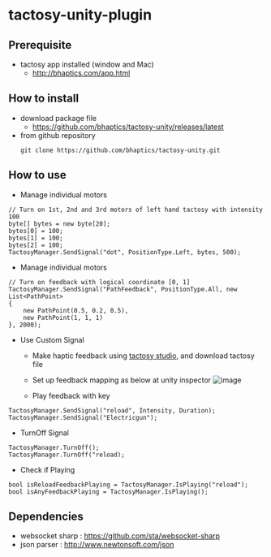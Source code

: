 # tactosy-unity-plugin
## Prerequisite
* tactosy app installed (window and Mac)
   * http://bhaptics.com/app.html

## How to install
* download package file
   * https://github.com/bhaptics/tactosy-unity/releases/latest
* from github repository 
    ```
    git clone https://github.com/bhaptics/tactosy-unity.git
    ```

## How to use
* Manage individual motors 
```
// Turn on 1st, 2nd and 3rd motors of left hand tactosy with intensity 100
byte[] bytes = new byte[20];
bytes[0] = 100;
bytes[1] = 100;
bytes[2] = 100;
TactosyManager.SendSignal("dot", PositionType.Left, bytes, 500);
```
* Manage individual motors 
```
// Turn on feedback with logical coordinate [0, 1]
TactosyManager.SendSignal("PathFeedback", PositionType.All, new List<PathPoint>
{
    new PathPoint(0.5, 0.2, 0.5),
    new PathPoint(1, 1, 1)
}, 2000);

```


* Use Custom Signal 
  
  * Make haptic feedback using [tactosy studio](https://studio.bhaptics.com), and download tactosy file
  
   
  * Set up feedback mapping as below at unity inspector
        ![image](https://github.com/bhaptics/tactosy-unity/raw/master/Images/feedback_mapping.png)
 
 
 
   * Play feedback with key
```
TactosyManager.SendSignal("reload", Intensity, Duration);
TactosyManager.SendSignal("Electricgun");
```

* TurnOff Signal 
```
TactosyManager.TurnOff();
TactosyManager.TurnOff("reload);
```

* Check if Playing
```
bool isReloadFeedbackPlaying = TactosyManager.IsPlaying("reload");
bool isAnyFeedbackPlaying = TactosyManager.IsPlaying();
```

## Dependencies 
* websocket sharp : https://github.com/sta/websocket-sharp
* json parser : http://www.newtonsoft.com/json
